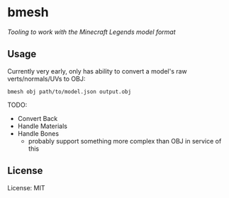 # bmesh

*Tooling to work with the Minecraft Legends model format*

## Usage

Currently very early, only has ability to convert a model's raw verts/normals/UVs to OBJ:

`bmesh obj path/to/model.json output.obj`

TODO:
- Convert Back
- Handle Materials
- Handle Bones
    - probably support something more complex than OBJ in service of this

## License

License: MIT